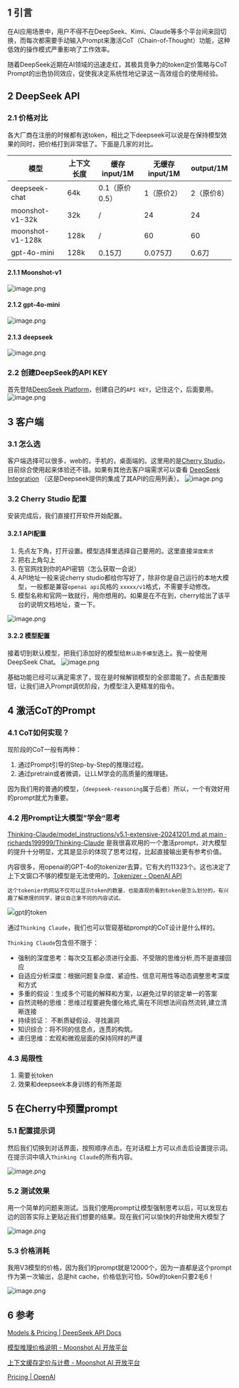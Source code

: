 ## 1 引言

在AI应用场景中，用户不得不在DeepSeek、Kimi、Claude等多个平台间来回切换，而每次都需要手动输入Prompt来激活CoT（Chain-of-Thought）功能，这种低效的操作模式严重影响了工作效率。

随着DeepSeek近期在AI领域的迅速走红，其极具竞争力的token定价策略与CoT Prompt的出色协同效应，促使我决定系统性地记录这一高效组合的使用经验。

## 2 DeepSeek API

### 2.1 价格对比

各大厂商在注册的时候都有送token，相比之下deepseek可以说是在保持模型效果的同时，把价格打到非常低了。下面是几家的对比。

| 模型               | 上下文长度 | 缓存input/1M | 无缓存input/1M | output/1M |
| ---------------- | ----- | ---------- | ----------- | --------- |
| deepseek-chat    | 64k   | 0.1（原价0.5） | 1（原价2）      | 2（原价8）    |
| moonshot-v1-32k  | 32k   | /          | 24          | 24        |
| moonshot-v1-128k | 128k  | /          | 60          | 60        |
| gpt-4o-mini      | 128k  | 0.15刀      | 0.075刀      | 0.6刀      |

#### 2.1.1 Moonshot-v1

![image.png](https://phimesimage.oss-cn-hongkong.aliyuncs.com/img/202501231234596.png)

#### 2.1.2 gpt-4o-mini
![image.png](https://phimesimage.oss-cn-hongkong.aliyuncs.com/img/202501231237683.png)

#### 2.1.3 deepseek

![image.png](https://phimesimage.oss-cn-hongkong.aliyuncs.com/img/202501231159156.png)

### 2.2 创建DeepSeek的API KEY

首先登陆[DeepSeek Platform](https://platform.deepseek.com/api_keys)，创建自己的`API KEY`，记住这个，后面要用。
![image.png](https://phimesimage.oss-cn-hongkong.aliyuncs.com/img/202501231157353.png)

## 3 客户端

### 3.1 怎么选

客户端选择可以很多，web的，手机的，桌面端的。这里用的是[Cherry Studio](https://github.com/CherryHQ/cherry-studio)，目前综合使用起来体验还不错。如果有其他去客户端需求可以查看 [DeepSeek Integration](https://github.com/deepseek-ai/awesome-deepseek-integration/blob/main/README.md) （这是Deepseek提供的集成了其API的应用列表）。
![image.png](https://phimesimage.oss-cn-hongkong.aliyuncs.com/img/20250123201120.png)

### 3.2 Cherry Studio 配置

安装完成后，我们直接打开软件开始配置。

#### 3.2.1 API配置

1. 先点左下角，打开设置。模型选择里选择自己要用的。这里直接`深度索求`
2. 把右上角勾上
3. 在官网找到你的API密钥（怎么获取一会说）
4. API地址一般来说cherry studio都给你写好了，除非你是自己运行的本地大模型，一般都是兼容`openai api`风格的 `xxxxx/v1`格式，不需要手动修改。
5. 模型名称和官网一致就行，用你想用的。如果是在不在到，cherry给出了该平台的说明文档地址，查一下。

![image.png](https://phimesimage.oss-cn-hongkong.aliyuncs.com/img/202501231005637.png)

#### 3.2.2 模型配置

接着切到默认模型，把我们添加好的模型给`默认助手模型`选上。我一般使用DeepSeek Chat。
![image.png](https://phimesimage.oss-cn-hongkong.aliyuncs.com/img/202501231105633.png)

基础功能已经可以满足需求了，现在是时候解锁模型的全部潜能了。点击配置按钮，让我们进入Prompt调优阶段，为模型注入更精准的指令。
## 4 激活CoT的Prompt

### 4.1 CoT如何实现？

现阶段的CoT一般有两种：
1. 通过Prompt引导的Step-by-Step的推理过程。
2. 通过pretrain或者微调，让LLM学会的高质量的推理链。

因为我们用的普通的模型，（`deepseek-reasoning`属于后者）所以，一个有效好用的prompt就尤为重要。

### 4.2 用Prompt让大模型”学会“思考

[Thinking-Claude/model_instructions/v5.1-extensive-20241201.md at main · richards199999/Thinking-Claude](https://github.com/richards199999/Thinking-Claude/blob/main/model_instructions/v5.1-extensive-20241201.md) 是我很喜欢用的一个激活prompt，对大模型的提升十分明显，尤其是显示的体现了思考过程，比起直接输出更有参考价值。

内容很多，用openai的GPT-4o的tokenizer去算，它有大约11323个。这也决定了上下文窗口不够的模型是无法使用的。[Tokenizer - OpenAI API](https://platform.openai.com/tokenizer)

```ad-note
这个tokenier的网站不仅可以显示token的数量，也能直观的看到token是怎么划分的，有兴趣了解原理的同学，建议自己拿不同的内容试试。
```


![gpt的token](https://phimesimage.oss-cn-hongkong.aliyuncs.com/img/20250123190641.png)


通过`Thinking Claude`，我们也可以管窥基础prompt的CoT设计是什么样的。

`Thinking Claude`包含但不限于：

- 强制的深度思考：每次交互都必须进行全面、不受限的思维分析,而不是直接回应
- 自适应分析深度：根据问题复杂度、紧迫性、信息可用性等动态调整思考深度和方式
- 多重的假设：生成多个可能的解释和方案，以避免过早的锁定单一的答案
- 自然流畅的思维：思维过程要避免僵化格式,需在不同想法间自然流转,建立清晰连接
- 持续验证： 不断质疑假设、寻找漏洞
- 知识综合：将不同的信息点，连贯的构筑。
- 递归思维：宏观和微观层面的保持同样的严谨

### 4.3 局限性

1. 需要长token
2. 效果和deepseek本身训练的有所差距

## 5 在Cherry中预置prompt

### 5.1 配置提示词

然后我们切换到对话界面，按照顺序点击。在对话框上方可以点击后设置提示词。在提示词中填入`Thinking Claude`的所有内容。

![image.png](https://phimesimage.oss-cn-hongkong.aliyuncs.com/img/20250123193536.png)

### 5.2 测试效果

用一个简单的问题来测试。当我们使用prompt让模型强制思考以后，可以发现右边的回答实际上更贴近我们想要的结果。现在我们可以愉快的开始使用大模型了

![image.png](https://phimesimage.oss-cn-hongkong.aliyuncs.com/img/20250123195902.png)


### 5.3 价格消耗

我用V3模型的价格，因为我们的prompt就是12000个，因为一直都是这个prompt作为第一次输出，总是hit cache，价格低到可怕，50w的token只要2毛6！

![image.png](https://phimesimage.oss-cn-hongkong.aliyuncs.com/img/20250123200759.png)

## 6 参考
[Models & Pricing | DeepSeek API Docs](https://api-docs.deepseek.com/quick_start/pricing/)

[模型推理价格说明 - Moonshot AI 开放平台](https://platform.moonshot.cn/docs/pricing/chat#%E8%AE%A1%E8%B4%B9%E5%9F%BA%E6%9C%AC%E6%A6%82%E5%BF%B5)

[上下文缓存定价与计费 - Moonshot AI 开放平台](https://platform.moonshot.cn/docs/pricing/caching#%E4%BA%A7%E5%93%81%E5%AE%9A%E4%BB%B7)

[Pricing | OpenAI](https://openai.com/api/pricing/)